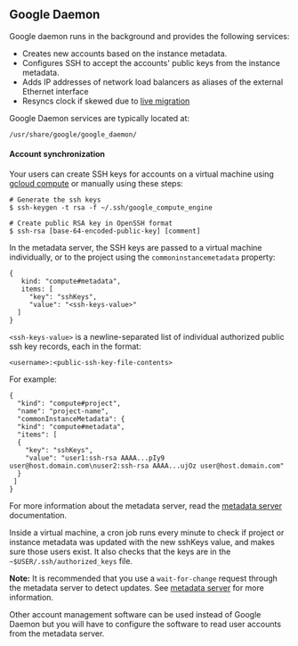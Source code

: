 ## Google Daemon
Google daemon runs in the background and provides the following services:

+ Creates new accounts based on the instance metadata.
+ Configures SSH to accept the accounts' public keys from the instance metadata.
+ Adds IP addresses of network load balancers as aliases of the external Ethernet interface
+ Resyncs clock if skewed due to [live migration](https://googlecloudplatform.blogspot.com/2015/03/Google-Compute-Engine-uses-Live-Migration-technology-to-service-infrastructure-without-application-downtime.html)

Google Daemon services are typically located at:

    /usr/share/google/google_daemon/

#### Account synchronization

Your users can create SSH keys for accounts on a virtual machine using [gcloud compute](https://cloud.google.com/compute/docs/gcloud-compute/) or manually using these steps:

    # Generate the ssh keys
    $ ssh-keygen -t rsa -f ~/.ssh/google_compute_engine

    # Create public RSA key in OpenSSH format
    $ ssh-rsa [base-64-encoded-public-key] [comment]

In the metadata server, the SSH keys are passed to a virtual machine individually, or to the project using the `commoninstancemetadata` property:

    {
       kind: "compute#metadata",
       items: [
         "key": "sshKeys",
         "value": "<ssh-keys-value>"
      ]
    }

`<ssh-keys-value>` is a newline-separated list of individual authorized public ssh key records, each in the format:

    <username>:<public-ssh-key-file-contents>

For example:

    {
      "kind": "compute#project",
      "name": "project-name",
      "commonInstanceMetadata": {
      "kind": "compute#metadata",
      "items": [
      {
        "key": "sshKeys",
        "value": "user1:ssh-rsa AAAA...pIy9 user@host.domain.com\nuser2:ssh-rsa AAAA...ujOz user@host.domain.com"
      }
     ]
    }

For more information about the metadata server, read the [metadata server](http://developers.google.com/compute/docs/metadata "metadata server") documentation.

Inside a virtual machine, a cron job runs every minute to check if project or instance metadata was updated with the new sshKeys value, and makes sure those users exist. It also checks that the keys are in the `~$USER/.ssh/authorized_keys` file.

__Note:__ It is recommended that you use a `wait-for-change` request through the metadata server to detect updates. See [metadata server](https://developers.google.com/compute/docs/metadata#waitforchange) for more information.

Other account management software can be used instead of Google Daemon but you will have to configure the software to read user accounts from the metadata server.

